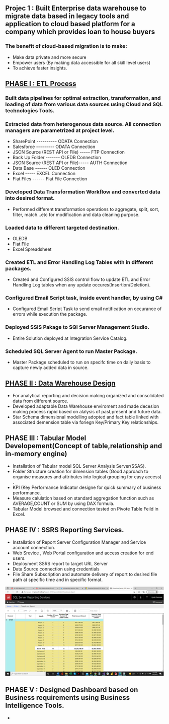 ## Projec 1 :	Built Enterprise data warehouse to migrate data based in legacy tools and application to cloud based platform for a company which provides loan to house buyers

### The benefit of cloud-based migration is to make:
  *	Make data private and more secure
  * Empower users (By making data accessible for all skill level users)
  * To achieve faster insights.
  
## [PHASE I : ETL Process](https://github.com/Ejob2021/Ejob2021.github.io/blob/main/Project%20Summary.docx)

### Built data pipelines for optimal extraction, transformation, and loading of data from various data sources using Cloud and SQL technologies Tools.

###	Extracted data from heterogenous data source. All connection managers are parametrized at project level.

  * SharePoint ----------                      ODATA Connection 
  * Salesforce  ---------                      ODATA Connection 
  * JSON Source (REST API or File) -----       FTP Connection 
  * Back Up Folder     -------                 OLEDB Connection 
  * JSON Source (REST API or File)-----        AUTH Connection 
  * Data Base   ------                         OLED Connection 
  * Excel             -----                    EXCEL Connection 
  * Flat Files     ------                      Flat File Connection

###	Developed Data Transformation Workflow and converted data into desired  format. 

 * Performed different transformation operations to aggregate, split, sort, filter, match…etc for modification and data cleaning purpose.
 

###	Loaded data to different targeted destination.

  *	OLEDB
  *	Flat File
  *	Excel Spreadsheet

###	Created ETL and Error Handling Log Tables with in different packages.

  * Created and Configured  SSIS control flow to update ETL and Error Handling Log tables when  any update occures(Insertion/Deletion). 

###	Configured Email Script task, inside event handler, by using C#

  * Configured Email Script Task to send email notification on occurance of errors while execution the package.
 
### Deployed SSIS Pakage to SQl Server Management Studio.

  * Entire Solution deployed at Integration Service Catalog.
  
### Scheduled SQL Server Agent to run Master Package.

 * Master Package scheduled to run on specifc time on daily basis to capture newly added data in source.
 
## [PHASE II : Data Warehouse Design ](https://github.com/Ejob2021/Ejob2021.github.io/blob/main/Phase%20II%20Summary%20Report.docx)

 * For analytical reporting and decision making organized and consolidated data from different source.
 * Developed  adaptable Data Warehouse enviroment and made decesion making process rapid based on alalysis of past,present and future data.
 * Star Schema dimensional modelling adopted and fact table linked with associated demension table via foriegn Key/Primary Key relationships.


## PHASE III : Tabular Model Developement(Concept of table,relationship and in-memory engine)

 * Installation of Tabular model SQL Server Analysis Server(SSAS).
 * Folder Structure creation for dimension tables (Good approach to organise measures and attributes into logical grouping for easy access) .
 * KPI (Key Performance Indicator designe for quick summary of business performance.
 * Measure calulation based on standard aggregation function such as AVERAGE,COUNT or SUM by using DAX formula.
 * Tabular Model browsed and connection tested on Pivote Table Feild in Excel.
 
 
## PHASE IV : SSRS Reporting Services.

 * Installation of Report Server Configuration Manager and Service account connection.
 * Web Srevice , Web Portal configuration and access creation for end users.
 * Deployment SSRS report to target URL Server 
 * Data Source connection using credentials
 * File Share Subscription and automate delivery of report to desired file path at specific time and in specific format.

 ![](https://github.com/Ejob2021/Ejob2021.github.io/blob/main/2021-07-30%20(1).png)

## PHASE V : Designed Dashboard based on Business requirements using Business Intelligence Tools.
 
 *
 
 

